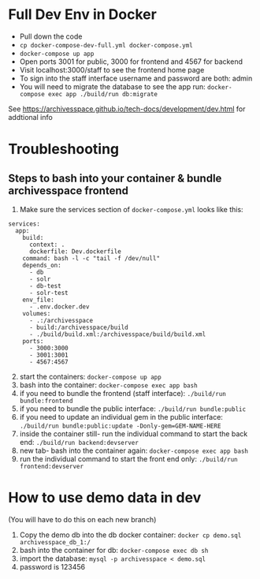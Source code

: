 # Full Dev Env in Docker

- Pull down the code
- `cp docker-compose-dev-full.yml docker-compose.yml`
- `docker-compose up app`
- Open ports 3001 for public, 3000 for frontend and 4567 for backend
- Visit localhost:3000/staff to see the frontend home page
- To sign into the staff interface username and password are both: admin 
- You will need to migrate the database to see the app run: `docker-compose exec app ./build/run db:migrate`


See https://archivesspace.github.io/tech-docs/development/dev.html for addtional info
# Troubleshooting

## Steps to bash into your container & bundle archivesspace frontend

1. Make sure the services section of `docker-compose.yml` looks like this:
```
services:
  app:
    build:
      context: .
      dockerfile: Dev.dockerfile
    command: bash -l -c "tail -f /dev/null"
    depends_on:
      - db
      - solr
      - db-test
      - solr-test
    env_file:
      - .env.docker.dev
    volumes:
      - .:/archivesspace
      - build:/archivesspace/build
      - ./build/build.xml:/archivesspace/build/build.xml
    ports:
      - 3000:3000
      - 3001:3001
      - 4567:4567
```

2. start the containers: `docker-compose up app`
3. bash into the container: `docker-compose exec app bash`
4. if you need to bundle the frontend (staff interface): `./build/run bundle:frontend`
5. if you need to bundle the public interface: `./build/run bundle:public`
5. if you need to update an individual gem in the public interface: `./build/run bundle:public:update -Donly-gem=GEM-NAME-HERE`
6. inside the container still- run the individual command to start the back end: `./build/run backend:devserver`
7. new tab- bash into the container again: `docker-compose exec app bash`
8. run the individual command to start the front end only: `./build/run frontend:devserver`

# How to use demo data in dev
(You will have to do this on each new branch)

1. Copy the demo db into the db docker container: `docker cp demo.sql archivesspace_db_1:/`
2. bash into the container for db: `docker-compose exec db sh`
3. import the database: `mysql -p archivesspace < demo.sql`
4. password is 123456
